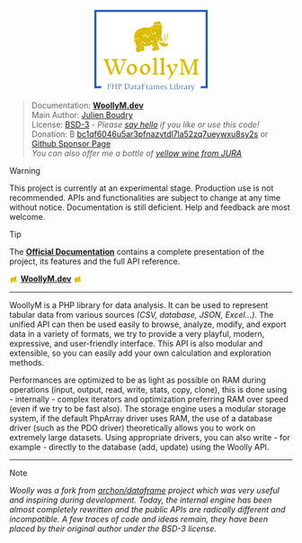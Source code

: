 <p align="center">
    <picture>
        <img alt="WoollyM logo" width="40%" src="logos/woollym_logo.png">
    </picture>
</p>

> Documentation: __[WoollyM.dev](https://woollym.dev)__  
> Main Author: [Julien Boudry](https://www.linkedin.com/in/julienboudry/)  
> License: [BSD-3](LICENSE.txt) - _Please [say hello](https://github.com/MammothPHP/WoollyM/discussions/categories/your-projects-with-woolly) if you like or use this code!_  
> Donation: ₿ [bc1qf6046u5ar3pfnazvtdl7la52zq7ueywxu8sy2s](https://blockchair.com/bitcoin/address/bc1qf6046u5ar3pfnazvtdl7la52zq7ueywxu8sy2s) or [Github Sponsor Page](https://github.com/sponsors/julien-boudry)  
> _You can also offer me a bottle of [yellow wine from JURA](https://en.wikipedia.org/wiki/Vin_jaune)_  

> [!WARNING]
> This project is currently at an experimental stage. Production use is not recommended. APIs and functionalities are subject to change at any time without notice. Documentation is still deficient. Help and feedback are most welcome.

> [!TIP]
> The __[Official Documentation](https://woollym.dev)__ contains a complete presentation of the project, its features and the full API reference.  
> 
> <picture><img alt="WoollyM favicon" height="16px" style="vertical-align:middle" src="logos/woollym-favicon-color.png"></picture> __[WoollyM.dev](https://woollym.dev)__ <img alt="WoollyM favicon" height="16px" style="vertical-align:middle" src="logos/woollym-favicon-color.png"></picture>

---------------------
WoollyM is a PHP library for data analysis. It can be used to represent tabular data from various sources _(CSV, database, JSON, Excel...)_. The unified API can then be used easily to browse, analyze, modify, and export data in a variety of formats, we try to provide a very playful, modern, expressive, and user-friendly interface. This API is also modular and extensible, so you can easily add your own calculation and exploration methods.

Performances are optimized to be as light as possible on RAM during operations (input, output, read, write, stats, copy, clone), this is done using - internally - complex iterators and optimization preferring RAM over speed (even if we try to be fast also). The storage engine uses a modular storage system, if the default PhpArray driver uses RAM, the use of a database driver (such as the PDO driver) theoretically allows you to work on extremely large datasets. Using appropriate drivers, you can also write - for example - directly to the database (add, update) using the Woolly API.

---------------------
> [!NOTE]
> _Woolly was a fork from [archon/dataframe](https://github.com/hwperkins/Archon) project which was very useful and inspiring during development. Today, the internal engine has been almost completely rewritten and the public APIs are radically different and incompatible. A few traces of code and ideas remain, they have been placed by their original author under the BSD-3 license._
